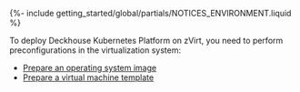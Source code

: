 {%- include getting_started/global/partials/NOTICES_ENVIRONMENT.liquid %}

To deploy Deckhouse Kubernetes Platform on zVirt, you need to perform preconfigurations in the virtualization system:
- [Prepare an operating system image](/modules/cloud-provider-zvirt/environment.html#prepare-an-operating-system-image)
- [Prepare a virtual machine template](/modules/cloud-provider-zvirt/environment.html#prepare-a-virtual-machine-template)

